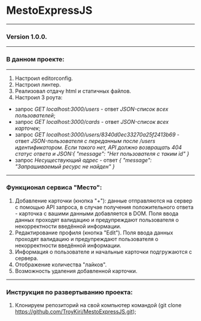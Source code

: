 # MestoExpressJS
---
### Version 1.0.0.
---
### В данном проекте:
---
1. Настроил editorconfig.
2. Настроил линтер.
3. Реализовал отдачу html и статичных файлов.
4. Настроил 3 роута: 
* запрос *GET localhost:3000/users* - ответ *JSON-список всех пользователей*;
* запрос *GET localhost:3000/cards* - ответ *JSON-список всех карточек*;
* запрос *GET localhost:3000/users/8340d0ec33270a25f2413b69* - ответ *JSON-пользователя с переданным после /users идентификатором.* 
*Если такого нет, API должно возвращать 404 статус ответа и JSON:{ "message": "Нет пользователя с таким id" }*
* запрос *Несуществующий адрес* - ответ *{ "message": "Запрашиваемый ресурс не найден" }*
---
### Функционал сервиса "Место":
1. Добавление карточки (кнопка "+"): данные отправляются на сервер с помощью API запроса, в случае получения положительного ответа - карточка с вашими данными добавляется в DOM. Поля ввода данных проходят валидацию и предупреждают пользователя о некорректности введённой информации.
2. Редактирование профиля (кнопка "Edit"). Поля ввода данных проходят валидацию и предупреждают пользователя о некорректности введённой информации.
3. Информация о пользователе и начальные карточки подгружаются с сервера.
4. Отображение количества "лайков".
5. Возможность удаления добавленной карточки.
---
### Инструкция по развертыванию проекта:
1. Клонируем репозиторий на свой компьютер командой (git clone https://github.com/TroyKiri/MestoExpressJS.git);
